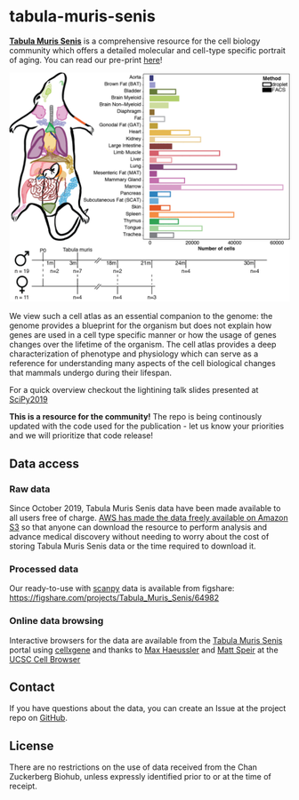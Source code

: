 # tabula-muris-senis

[**Tabula Muris Senis**](https://tabula-muris-senis.ds.czbiohub.org/) is a comprehensive resource for the cell biology community which offers a detailed molecular and cell-type specific portrait of aging. You can read our pre-print [here](https://www.biorxiv.org/content/10.1101/661728v2)!

![overview](overview.png)

We view such a cell atlas as an essential companion to the genome: the genome provides a blueprint for the organism but does not explain how genes are used in a cell type specific manner or how the usage of genes changes over the lifetime of the organism. The cell atlas provides a deep characterization of phenotype and physiology which can serve as a reference for understanding many aspects of the cell biological changes that mammals undergo during their lifespan.

For a quick overview checkout the lightining talk slides presented at [SciPy2019](https://github.com/scipy-conference/scipy_proceedings/blob/2019/presentations/lightning/aopisco/20190710_AOPisco_TabulaMurisSenis.pdf)

**This is a resource for the community!** The repo is being continously updated with the code used for the publication - let us know your priorities and we will prioritize that code release!

## Data access

### Raw data
Since October 2019, Tabula Muris Senis data have been made available to all users free of charge. [AWS has made the data freely available on Amazon S3](https://s3.console.aws.amazon.com/s3/buckets/czb-tabula-muris-senis/) so that anyone can download the resource to perform analysis and advance medical discovery without needing to worry about the cost of storing Tabula Muris Senis data or the time required to download it.

### Processed data
Our ready-to-use with [scanpy](https://scanpy.readthedocs.io) data is available from figshare: https://figshare.com/projects/Tabula_Muris_Senis/64982

### Online data browsing
Interactive browsers for the data are available from the [Tabula Muris Senis](https://tabula-muris-senis.ds.czbiohub.org) portal using [cellxgene](https://github.com/chanzuckerberg/cellxgene) and thanks to [Max Haeussler](https://github.com/maximilianh) and [Matt Speir](https://github.com/matthewspeir) at the [UCSC Cell Browser](https://cells.ucsc.edu/?ds=tabula-muris-senis) 


<!--- ## How to cite this dataset--->

<!---If you find the Tabula Muris Senis data useful for your research please cite our [publication](https://www.nature.com/articles/s41586-018-0590-4)--->

## Contact
If you have questions about the data, you can create an Issue at the project repo on [GitHub](https://github.com/czbiohub/tabula-muris-senis).

## License
There are no restrictions on the use of data received from the Chan Zuckerberg Biohub, unless expressly identified prior to or at the time of receipt.
